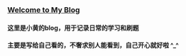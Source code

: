 ### [Welcome to My Blog](https://benboby.top/)

#### 这里是小黄的blog，用于记录日常的学习和刷题

#### 主要是写给自己看的，不奢求别人能看到，自己开心就好啦 ^_^
